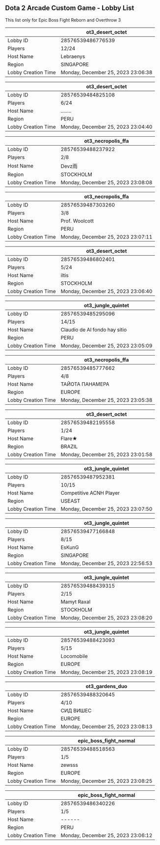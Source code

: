 ## Dota 2 Arcade Custom Game - Lobby List

This list only for Epic Boss Fight Reborn and Overthrow 3

|  | ot3_desert_octet |
| ------ | ------ |
| Lobby ID | 28576539486776539 |
| Players | 12/24 |
| Host Name | Lebraenys |
| Region | SINGAPORE |
| Lobby Creation Time | Monday, December 25, 2023 23:06:38 |


|  | ot3_desert_octet |
| ------ | ------ |
| Lobby ID | 28576539484825108 |
| Players | 6/24 |
| Host Name | ........ |
| Region | PERU |
| Lobby Creation Time | Monday, December 25, 2023 23:04:40 |


|  | ot3_necropolis_ffa |
| ------ | ------ |
| Lobby ID | 28576539488237922 |
| Players | 2/8 |
| Host Name | Devz雨 |
| Region | STOCKHOLM |
| Lobby Creation Time | Monday, December 25, 2023 23:08:08 |


|  | ot3_necropolis_ffa |
| ------ | ------ |
| Lobby ID | 28576539487303260 |
| Players | 3/8 |
| Host Name | Prof. Woolcott |
| Region | PERU |
| Lobby Creation Time | Monday, December 25, 2023 23:07:11 |


|  | ot3_desert_octet |
| ------ | ------ |
| Lobby ID | 28576539486802401 |
| Players | 5/24 |
| Host Name | iltis |
| Region | STOCKHOLM |
| Lobby Creation Time | Monday, December 25, 2023 23:06:40 |


|  | ot3_jungle_quintet |
| ------ | ------ |
| Lobby ID | 28576539485295096 |
| Players | 14/15 |
| Host Name | Claudio de Al fondo hay sitio |
| Region | PERU |
| Lobby Creation Time | Monday, December 25, 2023 23:05:09 |


|  | ot3_necropolis_ffa |
| ------ | ------ |
| Lobby ID | 28576539485777662 |
| Players | 4/8 |
| Host Name | ТАЙОТА ПАНАМЕРА |
| Region | EUROPE |
| Lobby Creation Time | Monday, December 25, 2023 23:05:38 |


|  | ot3_desert_octet |
| ------ | ------ |
| Lobby ID | 28576539482195558 |
| Players | 1/24 |
| Host Name | Flare★ |
| Region | BRAZIL |
| Lobby Creation Time | Monday, December 25, 2023 23:01:58 |


|  | ot3_jungle_quintet |
| ------ | ------ |
| Lobby ID | 28576539487952381 |
| Players | 10/15 |
| Host Name | Competitive ACNH Player |
| Region | USEAST |
| Lobby Creation Time | Monday, December 25, 2023 23:07:50 |


|  | ot3_jungle_quintet |
| ------ | ------ |
| Lobby ID | 28576539477166848 |
| Players | 8/15 |
| Host Name | EsKunG |
| Region | SINGAPORE |
| Lobby Creation Time | Monday, December 25, 2023 22:56:53 |


|  | ot3_jungle_quintet |
| ------ | ------ |
| Lobby ID | 28576539488439315 |
| Players | 2/15 |
| Host Name | Mamyt Raxal |
| Region | STOCKHOLM |
| Lobby Creation Time | Monday, December 25, 2023 23:08:20 |


|  | ot3_jungle_quintet |
| ------ | ------ |
| Lobby ID | 28576539488423093 |
| Players | 5/15 |
| Host Name | Locomobile | The Chimney |
| Region | EUROPE |
| Lobby Creation Time | Monday, December 25, 2023 23:08:19 |


|  | ot3_gardens_duo |
| ------ | ------ |
| Lobby ID | 28576539488320645 |
| Players | 4/10 |
| Host Name | СИД ВИШЕС |
| Region | EUROPE |
| Lobby Creation Time | Monday, December 25, 2023 23:08:13 |


|  | epic_boss_fight_normal |
| ------ | ------ |
| Lobby ID | 28576539488518563 |
| Players | 1/5 |
| Host Name | zewsss |
| Region | EUROPE |
| Lobby Creation Time | Monday, December 25, 2023 23:08:25 |


|  | epic_boss_fight_normal |
| ------ | ------ |
| Lobby ID | 28576539486340226 |
| Players | 1/5 |
| Host Name | ------ |
| Region | PERU |
| Lobby Creation Time | Monday, December 25, 2023 23:06:12 |



